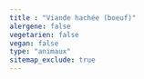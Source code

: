 ```yaml
---
title : "Viande hachée (boeuf)"
alergene: false
vegetarien: false
vegan: false
type: "animaux"
sitemap_exclude: true
--- 
```

